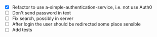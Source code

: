 -   [x] Refactor to use a-simple-authentication-service, i.e. not use Auth0
-   [ ] Don't send password in text
-   [ ] Fix search, possibly in server
-   [ ] After login the user should be redirected some place sensible
-   [ ] Add tests

